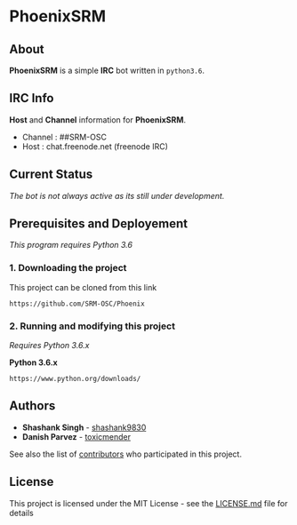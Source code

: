 # PhoenixSRM

## About

**PhoenixSRM** is a simple **IRC** bot written in `python3.6`.

## IRC Info

**Host** and **Channel** information for **PhoenixSRM**.

- Channel : ##SRM-OSC
- Host    : chat.freenode.net (freenode IRC)

## Current Status

*The bot is not always active as its still under development.*

## Prerequisites and Deployement

*This program requires Python 3.6*

### 1. Downloading the project

This project can be cloned from this link

```
https://github.com/SRM-OSC/Phoenix
```

### 2. Running and modifying this project

*Requires Python 3.6.x*

**Python 3.6.x**
```
https://www.python.org/downloads/
```

## Authors

* **Shashank Singh** - [shashank9830](https://github.com/shashank9830)
* **Danish Parvez**  - [toxicmender](https://github.com/toxicmender)

See also the list of [contributors](https://github.com/SRM-OSC/Phoenix/contributors) who participated in this project.

## License

This project is licensed under the MIT License - see the [LICENSE.md](LICENSE.md) file for details
